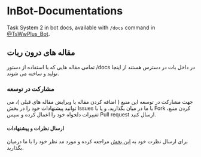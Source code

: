 # InBot-Documentations

Task System 2 in bot docs, available with `/docs` command in [@TsWwPlus_Bot](https://t.me/TsWwPlus_Bot).

<div align="rtl">

## مقاله های درون ربات

تمامی مقاله هایی که با استفاده از دستور /docs در داخل بات در دسترس هستند از اینجا تولید و ساخته می شوند.

### مشارکت در توسعه

جهت مشارکت در توسعه این منبع ( اضافه کردن مقاله یا ویرایش مقاله های قبلی )، می توانید پیشنهادات خود را در بخش Issues با ما در میان بگذارید. و یا با Fork کردن منبع، تغییرات دلخواه خود را اعمال کرده و سپس Pull request ارسال کنید.

#### ارسال نظرات و پیشنهادات

برای ارسال نظرت خود به [این بخش](https://github.com/Task-System/InBot-Documentations/issues/new) مراجعه کرده و مورد مد نظر خود را با ما درمیان بگذارید.

</div>
